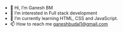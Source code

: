- 👋 Hi, I’m Ganesh BM 
- 👀 I’m interested in Full stack development 
- 🌱 I’m currently learning HTML, CSS and JavaScript.
- 📫 How to reach me ganeshbudal1@gmail.com

<!---
gbm454/gbm454 is a ✨ special ✨ repository because its `README.md` (this file) appears on your GitHub profile.
You can click the Preview link to take a look at your changes.
--->

